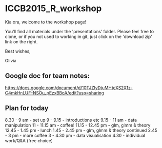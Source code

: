 # ICCB2015_R_workshop
Kia ora, welcome to the workshop page! 

You'll find all materials under the 'presentations' folder. Please feel free to clone, or if you not used to working in git, just click on the 'download zip' link on the right.

Best wishes,

Olivia

## Google doc for team notes:

https://docs.google.com/document/d/10TJZIyDtuMHteXS2X1z-C4mkHnLUF-NSOu_pEzxBBoA/edit?usp=sharing

## Plan for today

8.30 - 9 am - set up
9 - 9.15 - introductions etc
9.15 - 11 am - data manipulation
11 - 11.15 am - coffee!
11.15 - 12.45 pm - glm, glmm & theory
12.45 - 1.45 pm - lunch
1.45 - 2.45 pm - glm, glmm & theory continued
2.45 - 3 pm - more coffee
3 - 4.30 pm - data visualisation
4.30 - individual work/Q&A (free choice)
